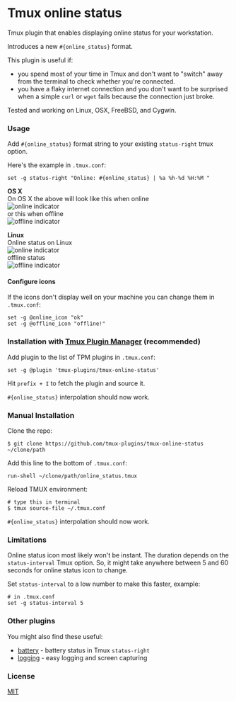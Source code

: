 # Tmux online status

Tmux plugin that enables displaying online status for your workstation.

Introduces a new `#{online_status}` format.

This plugin is useful if:
- you spend most of your time in Tmux and don't want to "switch" away from
  the terminal to check whether you're connected.
- you have a flaky internet connection and you don't want to be surprised
  when a simple `curl` or `wget` fails because the connection just broke.

Tested and working on Linux, OSX, FreeBSD, and Cygwin.

### Usage

Add `#{online_status}` format string to your existing `status-right` tmux
option.

Here's the example in `.tmux.conf`:

    set -g status-right "Online: #{online_status} | %a %h-%d %H:%M "

**OS X**<br/>
On OS X the above will look like this when online<br/>
![online indicator](/screenshots/online_indicator.png)<br/>
or this when offline<br/>
![offline indicator](/screenshots/offline_indicator.png)<br/>

**Linux**<br/>
Online status on Linux<br/>
![online indicator](/screenshots/online_indicator_linux.png)<br/>
offline status<br/>
![offline indicator](/screenshots/offline_indicator_linux.png)<br/>

#### Configure icons
If the icons don't display well on your machine you can change them in
`.tmux.conf`:

    set -g @online_icon "ok"
    set -g @offline_icon "offline!"

### Installation with [Tmux Plugin Manager](https://github.com/tmux-plugins/tpm) (recommended)

Add plugin to the list of TPM plugins in `.tmux.conf`:

    set -g @plugin 'tmux-plugins/tmux-online-status'

Hit `prefix + I` to fetch the plugin and source it.

`#{online_status}` interpolation should now work.

### Manual Installation

Clone the repo:

    $ git clone https://github.com/tmux-plugins/tmux-online-status ~/clone/path

Add this line to the bottom of `.tmux.conf`:

    run-shell ~/clone/path/online_status.tmux

Reload TMUX environment:

    # type this in terminal
    $ tmux source-file ~/.tmux.conf

`#{online_status}` interpolation should now work.

### Limitations

Online status icon most likely won't be instant. The duration depends on the
`status-interval` Tmux option. So, it might take anywhere between 5 and 60
seconds for online status icon to change.

Set `status-interval` to a low number to make this faster, example:

    # in .tmux.conf
    set -g status-interval 5

### Other plugins

You might also find these useful:

- [battery](https://github.com/tmux-plugins/tmux-battery) - battery status in
  Tmux `status-right`
- [logging](https://github.com/tmux-plugins/tmux-logging) - easy logging and
  screen capturing

### License

[MIT](LICENSE.md)
